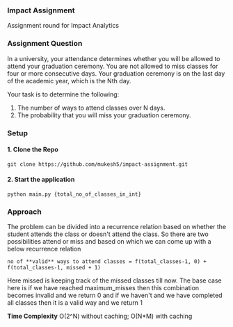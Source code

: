 ### Impact Assignment
Assignment round for Impact Analytics


### Assignment Question
In a university, your attendance determines whether you will be allowed to attend your graduation ceremony. 
You are not allowed to miss classes for four or more consecutive days. 
Your graduation ceremony is on the last day of the academic year, which is the Nth day.

Your task is to determine the following:

1. The number of ways to attend classes over N days.
2. The probability that you will miss your graduation ceremony.

### Setup


#### 1. Clone the Repo 

``git clone https://github.com/mukesh5/impact-assignment.git``

#### 2. Start the application

``python main.py {total_no_of_classes_in_int}``


### Approach

The problem can be divided into a recurrence relation based on whether the student attends the class or doesn't attend the class.
So there are two possibilities attend or miss and based on which we can come up with a below recurrence relation


```no of **valid** ways to attend classes = f(total_classes-1, 0) + f(total_classes-1, missed + 1)```

Here missed is keeping track of the missed classes till now.
The base case here is if we have reached maximum_misses then this combination becomes invalid and we return 0
and if we haven't and we have completed all classes then it is a valid way and we return 1

**Time Complexity** O(2^N) without caching; O(N*M) with caching